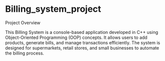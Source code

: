 # Billing_system_project

Project Overview

This Billing System is a console-based application developed in C++ using Object-Oriented Programming (OOP) concepts. It allows users to add products, generate bills, and manage transactions efficiently. The system is designed for supermarkets, retail stores, and small businesses to automate the billing process.

